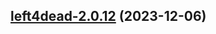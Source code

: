 

## [left4dead-2.0.12](https://github.com/truecharts/charts/compare/left4dead-2.0.11...left4dead-2.0.12) (2023-12-06)

